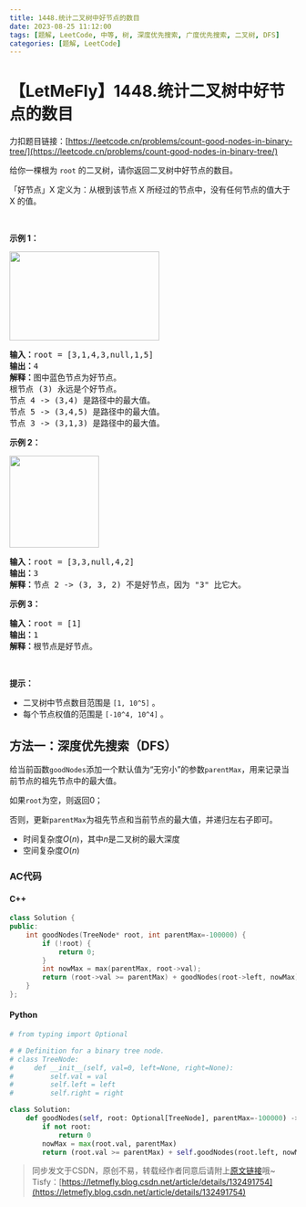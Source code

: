 ```yaml
---
title: 1448.统计二叉树中好节点的数目
date: 2023-08-25 11:12:00
tags: [题解, LeetCode, 中等, 树, 深度优先搜索, 广度优先搜索, 二叉树, DFS]
categories: [题解, LeetCode]
---
```


# 【LetMeFly】1448.统计二叉树中好节点的数目

力扣题目链接：[https://leetcode.cn/problems/count-good-nodes-in-binary-tree/](https://leetcode.cn/problems/count-good-nodes-in-binary-tree/)

<p>给你一棵根为&nbsp;<code>root</code>&nbsp;的二叉树，请你返回二叉树中好节点的数目。</p>

<p>「好节点」X 定义为：从根到该节点 X 所经过的节点中，没有任何节点的值大于 X 的值。</p>

<p>&nbsp;</p>

<p><strong>示例 1：</strong></p>

<p><strong><img alt="" src="https://assets.leetcode-cn.com/aliyun-lc-upload/uploads/2020/05/16/test_sample_1.png" style="height: 156px; width: 263px;"></strong></p>

<pre><strong>输入：</strong>root = [3,1,4,3,null,1,5]
<strong>输出：</strong>4
<strong>解释：</strong>图中蓝色节点为好节点。
根节点 (3) 永远是个好节点。
节点 4 -&gt; (3,4) 是路径中的最大值。
节点 5 -&gt; (3,4,5) 是路径中的最大值。
节点 3 -&gt; (3,1,3) 是路径中的最大值。</pre>

<p><strong>示例 2：</strong></p>

<p><strong><img alt="" src="https://assets.leetcode-cn.com/aliyun-lc-upload/uploads/2020/05/16/test_sample_2.png" style="height: 161px; width: 157px;"></strong></p>

<pre><strong>输入：</strong>root = [3,3,null,4,2]
<strong>输出：</strong>3
<strong>解释：</strong>节点 2 -&gt; (3, 3, 2) 不是好节点，因为 &quot;3&quot; 比它大。</pre>

<p><strong>示例 3：</strong></p>

<pre><strong>输入：</strong>root = [1]
<strong>输出：</strong>1
<strong>解释：</strong>根节点是好节点。</pre>

<p>&nbsp;</p>

<p><strong>提示：</strong></p>

<ul>
	<li>二叉树中节点数目范围是&nbsp;<code>[1, 10^5]</code>&nbsp;。</li>
	<li>每个节点权值的范围是&nbsp;<code>[-10^4, 10^4]</code>&nbsp;。</li>
</ul>


    
## 方法一：深度优先搜索（DFS）

给当前函数```goodNodes```添加一个默认值为“无穷小”的参数```parentMax```，用来记录当前节点的祖先节点中的最大值。

如果```root```为空，则返回0；

否则，更新```parentMax```为祖先节点和当前节点的最大值，并递归左右子即可。

+ 时间复杂度$O(n)$，其中$n$是二叉树的最大深度
+ 空间复杂度$O(n)$

### AC代码

#### C++

```cpp
class Solution {
public:
    int goodNodes(TreeNode* root, int parentMax=-100000) {
        if (!root) {
            return 0;
        }
        int nowMax = max(parentMax, root->val);
        return (root->val >= parentMax) + goodNodes(root->left, nowMax) + goodNodes(root->right, nowMax);
    }
};
```

#### Python

```python
# from typing import Optional

# # Definition for a binary tree node.
# class TreeNode:
#     def __init__(self, val=0, left=None, right=None):
#         self.val = val
#         self.left = left
#         self.right = right

class Solution:
    def goodNodes(self, root: Optional[TreeNode], parentMax=-100000) -> int:
        if not root:
            return 0
        nowMax = max(root.val, parentMax)
        return (root.val >= parentMax) + self.goodNodes(root.left, nowMax) + self.goodNodes(root.right, nowMax)
```

> 同步发文于CSDN，原创不易，转载经作者同意后请附上[原文链接](https://blog.letmefly.xyz/2023/08/25/LeetCode%201448.%E7%BB%9F%E8%AE%A1%E4%BA%8C%E5%8F%89%E6%A0%91%E4%B8%AD%E5%A5%BD%E8%8A%82%E7%82%B9%E7%9A%84%E6%95%B0%E7%9B%AE/)哦~
> Tisfy：[https://letmefly.blog.csdn.net/article/details/132491754](https://letmefly.blog.csdn.net/article/details/132491754)
